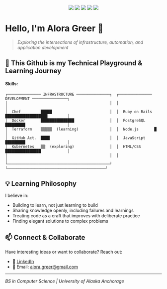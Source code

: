 <div align="center">

![](https://img.shields.io/badge/Ruby_on_Rails-CC0000?style=flat&logo=ruby-on-rails&logoColor=white)
![](https://img.shields.io/badge/Chef-F09820?style=flat&logo=chef&logoColor=white)
![](https://img.shields.io/badge/Docker-2496ED?style=flat&logo=docker&logoColor=white)
![](https://img.shields.io/badge/DevOps-2496ED?style=flat&logo=azuredevops&logoColor=white)
![](https://img.shields.io/badge/Infrastructure-232F3E?style=flat&logo=amazonaws&logoColor=white)

</div>

# Hello, I'm Alora Greer 👋

> *Exploring the intersections of infrastructure, automation, and application development*

## 🧠 This Github is my Technical Playground & Learning Journey

#### Skills:

```
┌─────────────── INFRASTRUCTURE ───────────────┐  ┌─────────────── DEVELOPMENT ────────────────┐
│                                              │  │                                            │
│  Chef         █████                          │  │  Ruby on Rails ███████████████████         │
│  Docker       ███████████████                │  │  PostgreSQL    █████████                   │
│  Terraform    ▒▒▒▒▒  (learning)              │  │  Node.js       █                           │
│  GitHub Act.  ████                           │  │  JavaScript    █████████                   │
│  Kubernetes   ▒▒  (exploring)                │  │  HTML/CSS      ████████████████            │
│                                              │  │                                            │
└──────────────────────────────────────────────┘  └────────────────────────────────────────────┘
```

## 💡 Learning Philosophy

I believe in:
- Building to learn, not just learning to build
- Sharing knowledge openly, including failures and learnings
- Treating code as a craft that improves with deliberate practice
- Finding elegant solutions to complex problems

## 📫 Connect & Collaborate

Have interesting ideas or want to collaborate? Reach out:

- 💼 [LinkedIn](https://linkedin.com/in/alora-greer)
- 📧 Email: alora.greer@gmail.com

---

*BS in Computer Science | University of Alaska Anchorage*
